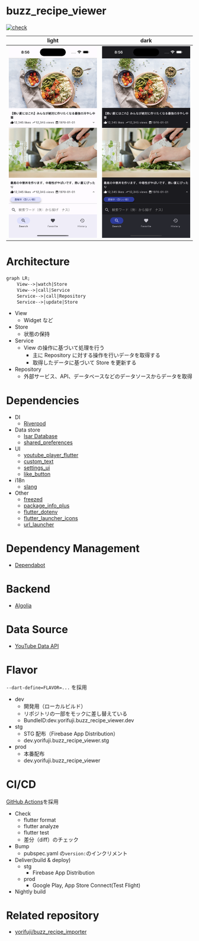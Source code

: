 # buzz_recipe_viewer

[![check](https://github.com/yorifuji/buzz_recipe_viewer/actions/workflows/check.yml/badge.svg?branch=main)](https://github.com/yorifuji/buzz_recipe_viewer/actions/workflows/check.yml)

| light                         | dark                          |
| ----------------------------- | ----------------------------- |
| ![](./images/screenshot1.png) | ![](./images/screenshot2.png) |

# Architecture

```mermaid
graph LR;
    View-->|watch|Store
    View-->|call|Service
    Service-->|call|Repository
    Service-->|update|Store
```

- View
  - Widget など
- Store
  - 状態の保持
- Service
  - View の操作に基づいて処理を行う
    - 主に Repository に対する操作を行いデータを取得する
    - 取得したデータに基づいて Store を更新する
- Repository
  - 外部サービス、API、データベースなどのデータソースからデータを取得

# Dependencies

- DI
  - [Riverpod](https://riverpod.dev/)
- Data store
  - [Isar Database](https://isar.dev/ja/)
  - [shared_preferences](https://pub.dev/packages/shared_preferences)
- UI
  - [youtube_player_flutter](https://pub.dev/packages/youtube_player_flutter)
  - [custom_text](https://pub.dev/packages/custom_text)
  - [settings_ui](https://pub.dev/packages/settings_ui)
  - [like_button](https://pub.dev/packages/like_button)
- i18n
  - [slang](https://pub.dev/packages/slang)
- Other
  - [freezed](https://pub.dev/packages/freezed)
  - [package_info_plus](https://pub.dev/packages/package_info_plus)
  - [flutter_dotenv](https://pub.dev/packages/flutter_dotenv)
  - [flutter_launcher_icons](https://pub.dev/packages/flutter_launcher_icons)
  - [url_launcher](https://pub.dev/packages/url_launcher)

# Dependency Management

- [Dependabot](https://docs.github.com/en/code-security/dependabot/working-with-dependabot)

# Backend

- [Algolia](https://www.algolia.com/)

# Data Source

- [YouTube Data API](https://developers.google.com/youtube/v3)

# Flavor

`--dart-define=FLAVOR=...` を採用

- dev
  - 開発用（ローカルビルド）
  - リポジトリの一部をモックに差し替えている
  - BundleID:dev.yorifuji.buzz_recipe_viewer.dev
- stg
  - STG 配布（Firebase App Distribution）
  - dev.yorifuji.buzz_recipe_viewer.stg
- prod
  - 本番配布
  - dev.yorifuji.buzz_recipe_viewer

# CI/CD

[GitHub Actions](https://github.co.jp/features/actions)を採用

- Check
  - flutter format
  - flutter analyze
  - flutter test
  - 差分（diff）のチェック
- Bump
  - pubspec.yaml の`version:`のインクリメント
- Deliver(build & deploy)
  - stg
    - Firebase App Distribution
  - prod
    - Google Play, App Store Connect(Test Flight)
- Nightly build

# Related repository

- [yorifuji/buzz_recipe_importer](https://github.com/yorifuji/buzz_recipe_importer)

